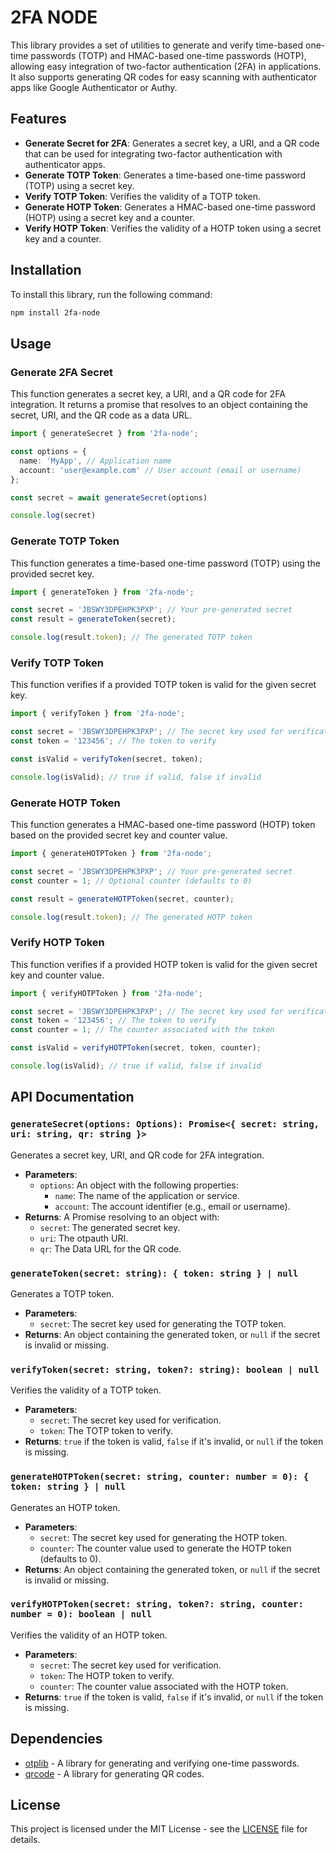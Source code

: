 # 2FA NODE

This library provides a set of utilities to generate and verify time-based one-time passwords (TOTP) and HMAC-based one-time passwords (HOTP), allowing easy integration of two-factor authentication (2FA) in applications. It also supports generating QR codes for easy scanning with authenticator apps like Google Authenticator or Authy.

## Features

- **Generate Secret for 2FA**: Generates a secret key, a URI, and a QR code that can be used for integrating two-factor authentication with authenticator apps.
- **Generate TOTP Token**: Generates a time-based one-time password (TOTP) using a secret key.
- **Verify TOTP Token**: Verifies the validity of a TOTP token.
- **Generate HOTP Token**: Generates a HMAC-based one-time password (HOTP) using a secret key and a counter.
- **Verify HOTP Token**: Verifies the validity of a HOTP token using a secret key and a counter.

## Installation

To install this library, run the following command:

```bash
npm install 2fa-node
```

## Usage

### Generate 2FA Secret

This function generates a secret key, a URI, and a QR code for 2FA integration. It returns a promise that resolves to an object containing the secret, URI, and the QR code as a data URL.

```typescript
import { generateSecret } from '2fa-node';

const options = {
  name: 'MyApp', // Application name
  account: 'user@example.com' // User account (email or username)
};

const secret = await generateSecret(options)

console.log(secret)
```

### Generate TOTP Token

This function generates a time-based one-time password (TOTP) using the provided secret key.

```typescript
import { generateToken } from '2fa-node';

const secret = 'JBSWY3DPEHPK3PXP'; // Your pre-generated secret
const result = generateToken(secret);

console.log(result.token); // The generated TOTP token
```

### Verify TOTP Token

This function verifies if a provided TOTP token is valid for the given secret key.

```typescript
import { verifyToken } from '2fa-node';

const secret = 'JBSWY3DPEHPK3PXP'; // The secret key used for verification
const token = '123456'; // The token to verify

const isValid = verifyToken(secret, token);

console.log(isValid); // true if valid, false if invalid
```

### Generate HOTP Token

This function generates a HMAC-based one-time password (HOTP) token based on the provided secret key and counter value.

```typescript
import { generateHOTPToken } from '2fa-node';

const secret = 'JBSWY3DPEHPK3PXP'; // Your pre-generated secret
const counter = 1; // Optional counter (defaults to 0)

const result = generateHOTPToken(secret, counter);

console.log(result.token); // The generated HOTP token
```

### Verify HOTP Token

This function verifies if a provided HOTP token is valid for the given secret key and counter value.

```typescript
import { verifyHOTPToken } from '2fa-node';

const secret = 'JBSWY3DPEHPK3PXP'; // The secret key used for verification
const token = '123456'; // The token to verify
const counter = 1; // The counter associated with the token

const isValid = verifyHOTPToken(secret, token, counter);

console.log(isValid); // true if valid, false if invalid
```

## API Documentation

### `generateSecret(options: Options): Promise<{ secret: string, uri: string, qr: string }>`
Generates a secret key, URI, and QR code for 2FA integration.

- **Parameters**:
  - `options`: An object with the following properties:
    - `name`: The name of the application or service.
    - `account`: The account identifier (e.g., email or username).
- **Returns**: A Promise resolving to an object with:
  - `secret`: The generated secret key.
  - `uri`: The otpauth URI.
  - `qr`: The Data URL for the QR code.

### `generateToken(secret: string): { token: string } | null`
Generates a TOTP token.

- **Parameters**:
  - `secret`: The secret key used for generating the TOTP token.
- **Returns**: An object containing the generated token, or `null` if the secret is invalid or missing.

### `verifyToken(secret: string, token?: string): boolean | null`
Verifies the validity of a TOTP token.

- **Parameters**:
  - `secret`: The secret key used for verification.
  - `token`: The TOTP token to verify.
- **Returns**: `true` if the token is valid, `false` if it's invalid, or `null` if the token is missing.

### `generateHOTPToken(secret: string, counter: number = 0): { token: string } | null`
Generates an HOTP token.

- **Parameters**:
  - `secret`: The secret key used for generating the HOTP token.
  - `counter`: The counter value used to generate the HOTP token (defaults to 0).
- **Returns**: An object containing the generated token, or `null` if the secret is invalid or missing.

### `verifyHOTPToken(secret: string, token?: string, counter: number = 0): boolean | null`
Verifies the validity of an HOTP token.

- **Parameters**:
  - `secret`: The secret key used for verification.
  - `token`: The HOTP token to verify.
  - `counter`: The counter value associated with the HOTP token.
- **Returns**: `true` if the token is valid, `false` if it's invalid, or `null` if the token is missing.

## Dependencies

- [otplib](https://www.npmjs.com/package/otplib) - A library for generating and verifying one-time passwords.
- [qrcode](https://www.npmjs.com/package/qrcode) - A library for generating QR codes.

## License

This project is licensed under the MIT License - see the [LICENSE](LICENSE) file for details.
